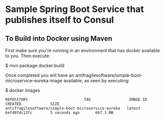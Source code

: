 # Sample Spring Boot Service that publishes itself to Consul

## To Build into Docker using Maven

First make sure you're running in an environment that has docker available to you. Then execute:

$ mvn package docker:build

Once completed you will have an antifragilesoftware/simple-boot-microservice-eureka image available, as seen by executing:

$ docker images

```
REPOSITORY                         TAG                 IMAGE ID            CREATED             SIZE
antifragilesoftware/simple-boot-microservice-eureka   latest              6efd07dc12fc        5 seconds ago       667.1 MB
```
